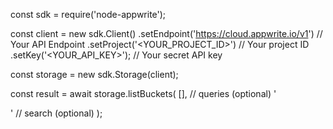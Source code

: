 const sdk = require('node-appwrite');

const client = new sdk.Client()
    .setEndpoint('https://cloud.appwrite.io/v1') // Your API Endpoint
    .setProject('&lt;YOUR_PROJECT_ID&gt;') // Your project ID
    .setKey('&lt;YOUR_API_KEY&gt;'); // Your secret API key

const storage = new sdk.Storage(client);

const result = await storage.listBuckets(
    [], // queries (optional)
    '<SEARCH>' // search (optional)
);
